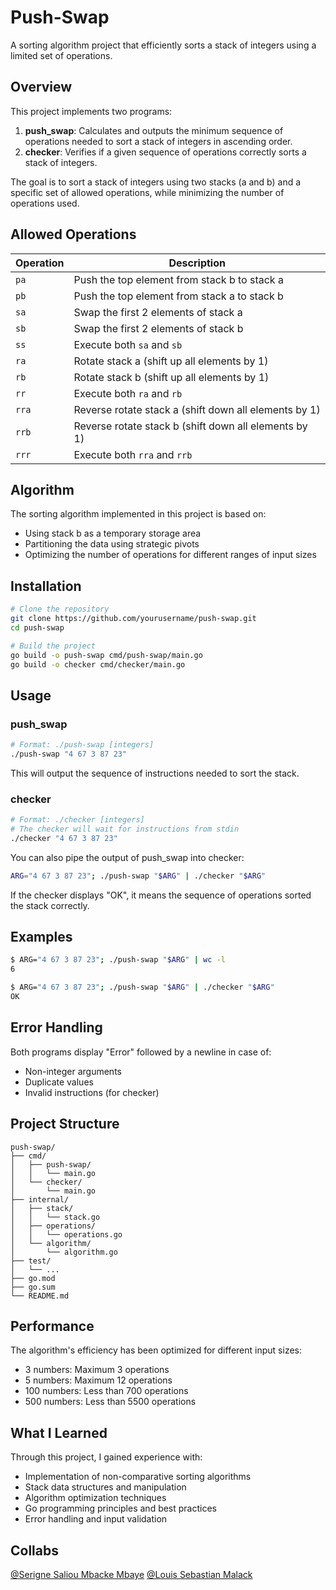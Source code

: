 # Push-Swap

A sorting algorithm project that efficiently sorts a stack of integers using a limited set of operations.

## Overview

This project implements two programs:

1. **push_swap**: Calculates and outputs the minimum sequence of operations needed to sort a stack of integers in ascending order.
2. **checker**: Verifies if a given sequence of operations correctly sorts a stack of integers.

The goal is to sort a stack of integers using two stacks (a and b) and a specific set of allowed operations, while minimizing the number of operations used.

## Allowed Operations

| Operation | Description |
|-----------|-------------|
| `pa` | Push the top element from stack b to stack a |
| `pb` | Push the top element from stack a to stack b |
| `sa` | Swap the first 2 elements of stack a |
| `sb` | Swap the first 2 elements of stack b |
| `ss` | Execute both `sa` and `sb` |
| `ra` | Rotate stack a (shift up all elements by 1) |
| `rb` | Rotate stack b (shift up all elements by 1) |
| `rr` | Execute both `ra` and `rb` |
| `rra` | Reverse rotate stack a (shift down all elements by 1) |
| `rrb` | Reverse rotate stack b (shift down all elements by 1) |
| `rrr` | Execute both `rra` and `rrb` |

## Algorithm

The sorting algorithm implemented in this project is based on:
- Using stack b as a temporary storage area
- Partitioning the data using strategic pivots
- Optimizing the number of operations for different ranges of input sizes

## Installation

```bash
# Clone the repository
git clone https://github.com/yourusername/push-swap.git
cd push-swap

# Build the project
go build -o push-swap cmd/push-swap/main.go
go build -o checker cmd/checker/main.go
```

## Usage

### push_swap

```bash
# Format: ./push-swap [integers]
./push-swap "4 67 3 87 23"
```

This will output the sequence of instructions needed to sort the stack.

### checker

```bash
# Format: ./checker [integers]
# The checker will wait for instructions from stdin
./checker "4 67 3 87 23"
```

You can also pipe the output of push_swap into checker:

```bash
ARG="4 67 3 87 23"; ./push-swap "$ARG" | ./checker "$ARG"
```

If the checker displays "OK", it means the sequence of operations sorted the stack correctly.

## Examples

```bash
$ ARG="4 67 3 87 23"; ./push-swap "$ARG" | wc -l
6

$ ARG="4 67 3 87 23"; ./push-swap "$ARG" | ./checker "$ARG"
OK
```

## Error Handling

Both programs display "Error" followed by a newline in case of:
- Non-integer arguments
- Duplicate values
- Invalid instructions (for checker)

## Project Structure

```
push-swap/
├── cmd/
│   ├── push-swap/
│   │   └── main.go
│   └── checker/
│       └── main.go
├── internal/
│   ├── stack/
│   │   └── stack.go
│   ├── operations/
│   │   └── operations.go
│   └── algorithm/
│       └── algorithm.go
├── test/
│   └── ...
├── go.mod
├── go.sum
└── README.md
```

## Performance

The algorithm's efficiency has been optimized for different input sizes:
- 3 numbers: Maximum 3 operations
- 5 numbers: Maximum 12 operations
- 100 numbers: Less than 700 operations
- 500 numbers: Less than 5500 operations

## What I Learned

Through this project, I gained experience with:
- Implementation of non-comparative sorting algorithms
- Stack data structures and manipulation
- Algorithm optimization techniques
- Go programming principles and best practices
- Error handling and input validation

## Collabs

[@Serigne Saliou Mbacke Mbaye](https://github.com/SSMM0498)
[@Louis Sebastian Malack](https://github.com/steb1)
